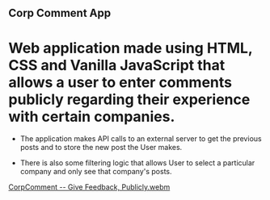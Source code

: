 ## Corp Comment App

# Web application made using HTML, CSS and Vanilla JavaScript that allows a user to enter comments publicly regarding their experience with certain companies. 

- The application makes API calls to an external server to get the previous posts and to store the new post the User makes.

- There is also some filtering logic that allows User to select a particular company and only see that company's posts. 

 
[CorpComment -- Give Feedback, Publicly.webm](https://github.com/vlj8008/Corp-Comment-App/assets/73119731/fb13b01b-b9b9-4885-9df3-2cffcbef09e4)

